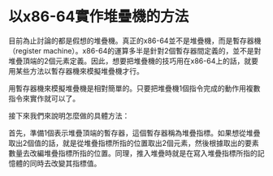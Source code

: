# 以x86-64實作堆疊機的方法

目前為止討論的都是假想的堆疊機。真正的x86-64並不是堆疊機，而是暫存器機（register machine）。x86-64的運算多半是針對2個暫存器間定義的，並不是對堆疊頂端的2個元素定義。因此，想要把堆疊機的技巧用在x86-64上的話，就要用某些方法以暫存器機來模擬堆疊機才行。

用暫存器機來模擬堆疊機是相對簡單的。只要把堆疊機1個指令完成的動作用複數指令來實作就可以了。

接下來我們來說明怎麼做的具體方法：

首先，準備1個表示堆疊頂端的暫存器，這個暫存器稱為堆疊指標。如果想從堆疊取出2個值的話，就是從堆疊指標所指的位置取出2個元素，然後根據取出的要素數量去改編堆疊指標所指的位置。同理，推入堆疊時就是在寫入堆疊指標所指的記憶體的同時去改變其指標值。



